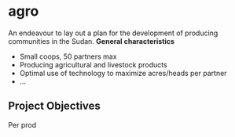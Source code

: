 # agro
An endeavour to lay out a plan for the development of producing communities in the Sudan.
<b>General characteristics</b>
<ul>
  <li>Small coops, 50 partners max</li>
  <li>Producing agricultural and livestock products</li>
  <li>Optimal use of technology to maximize acres/heads per partner</li>
  <li>...</li>
</ul>

<h2>Project Objectives</h2>
Per prod
